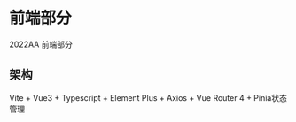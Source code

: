 # 前端部分

2022AA 前端部分

## 架构

Vite + Vue3 + Typescript + Element Plus + Axios + Vue Router 4 + Pinia状态管理

